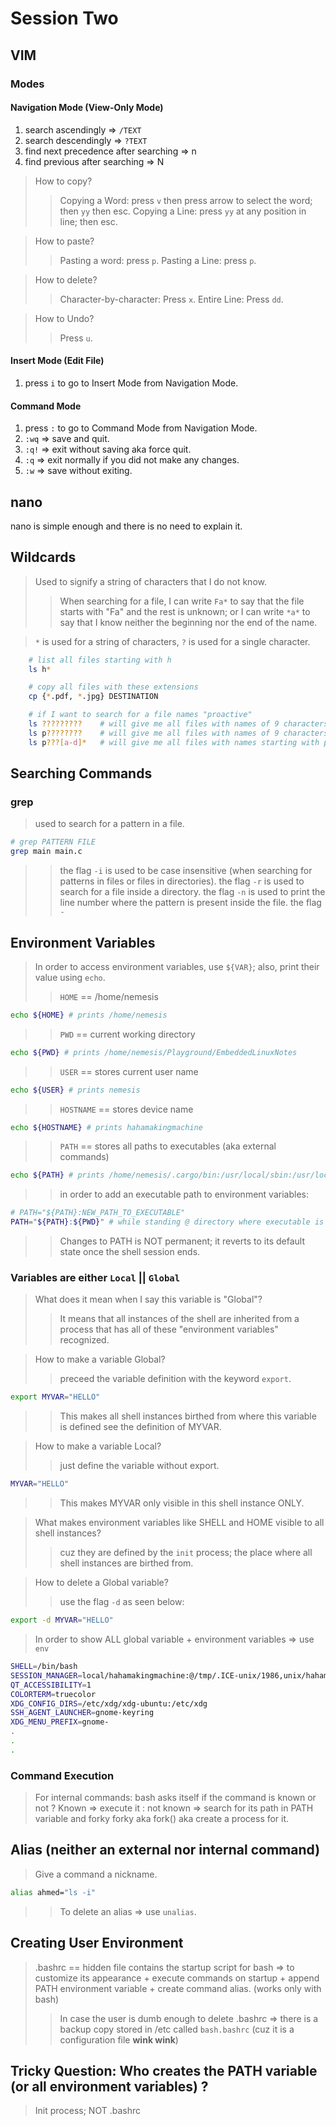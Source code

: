 # Session Two

## VIM
### Modes
#### Navigation Mode (View-Only Mode)
1. search ascendingly => `/TEXT`
1. search descendingly => `?TEXT`
1. find next precedence after searching => n
1. find previous after searching => N
> How to copy?
> > Copying a Word: press `v` then press arrow to select the word; then `yy` then esc.
> > Copying a Line: press `yy` at any position in line; then esc.

> How to paste?
> > Pasting a word: press `p`.
> > Pasting a Line: press `p`.

> How to delete?
> > Character-by-character: Press `x`.
> > Entire Line: Press `dd`.

> How to Undo?
> > Press `u`.

#### Insert Mode (Edit File)
1. press `i` to go to Insert Mode from Navigation Mode.

#### Command Mode 
1. press `:` to go to Command Mode from Navigation Mode.
1. `:wq` => save and quit.
1. `:q!` => exit without saving aka force quit.
1. `:q` => exit normally if you did not make any changes.
1. `:w` => save without exiting.

## nano
nano is simple enough and there is no need to explain it.

## Wildcards
> Used to signify a string of characters that I do not know. 
> > When searching for a file, I can write `Fa*` to say that the file starts with "Fa" and the rest is unknown; or I can write `*a*` to say that I know neither the beginning nor the end of the name.

> `*` is used for a string of characters, `?` is used for a single character.

```bash
	# list all files starting with h
	ls h*

	# copy all files with these extensions
	cp {*.pdf, *.jpg} DESTINATION

	# if I want to search for a file names "proactive"
	ls ????????? 	# will give me all files with names of 9 characters
	ls p???????? 	# will give me all files with names of 9 characters starting with p
	ls p???[a-d]*  	# will give me all files with names starting with p and the 5th char is either a || b || c || d (name length is not determined here due to use of wildcard)
```

## Searching Commands

### grep
> used to search for a pattern in a file.
```bash
# grep PATTERN FILE
grep main main.c
```
> > the flag `-i` is used to be case insensitive (when searching for patterns in files or files in directories).
> > the flag `-r` is used to search for a file inside a directory.
> > the flag `-n` is used to print the line number where the pattern is present inside the file.
> > the flag `-`

## Environment Variables
> In order to access environment variables, use `${VAR}`; also, print their value using `echo`.
> > `HOME` == /home/nemesis
```bash
echo ${HOME} # prints /home/nemesis
```
> > `PWD` == current working directory
```bash
echo ${PWD} # prints /home/nemesis/Playground/EmbeddedLinuxNotes
```
> > `USER` == stores current user name
```bash
echo ${USER} # prints nemesis
```
> > `HOSTNAME` == stores device name
```bash
echo ${HOSTNAME} # prints hahamakingmachine
```

> > `PATH` == stores all paths to executables (aka external commands)
```bash
echo ${PATH} # prints /home/nemesis/.cargo/bin:/usr/local/sbin:/usr/local/bin:/usr/sbin:/usr/bin:/sbin:/bin:/usr/games:/usr/local/games:/snap/bin:/snap/bin
```
> > in order to add an executable path to environment variables:
```bash
# PATH="${PATH}:NEW_PATH_TO_EXECUTABLE"
PATH="${PATH}:${PWD}" # while standing @ directory where executable is located
```
> > Changes to PATH is NOT permanent; it reverts to its default state once the shell session ends.

### Variables are either `Local` || `Global`
> What does it mean when I say this variable is "Global"?
> > It means that all instances of the shell are inherited from a process that has all of these "environment variables" recognized. 

> How to make a variable Global?
> > preceed the variable definition with the keyword `export`.
```bash
export MYVAR="HELLO"
```
> > This makes all shell instances birthed from where this variable is defined see the definition of MYVAR.

> How to make a variable Local?
> > just define the variable without export.
```bash
MYVAR="HELLO"
```
> > This makes MYVAR only visible in this shell instance ONLY.

> What makes environment variables like SHELL and HOME visible to all shell instances?
> > cuz they are defined by the `init` process; the place where all shell instances are birthed from.

> How to delete a Global variable?
> > use the flag `-d` as seen below:
```bash
export -d MYVAR="HELLO"
```

> In order to show ALL global variable + environment variables => use `env`
```bash
SHELL=/bin/bash
SESSION_MANAGER=local/hahamakingmachine:@/tmp/.ICE-unix/1986,unix/hahamakingmachine:/tmp/.ICE-unix/1986
QT_ACCESSIBILITY=1
COLORTERM=truecolor
XDG_CONFIG_DIRS=/etc/xdg/xdg-ubuntu:/etc/xdg
SSH_AGENT_LAUNCHER=gnome-keyring
XDG_MENU_PREFIX=gnome-
.
.
.
```

### Command Execution
> For internal commands: bash asks itself if the command is known or not ? Known => execute it : not known => search for its path in PATH variable and forky forky aka fork() aka create a process for it.

## Alias (neither an external nor internal command)
> Give a command a nickname.
```bash
alias ahmed="ls -i"
```
> > To delete an alias => use `unalias`.

## Creating User Environment
> .bashrc == hidden file contains the startup script for bash => to customize its appearance + execute commands on startup + append PATH environment variable + create command alias. (works only with bash)
> > In case the user is dumb enough to delete .bashrc => there is a backup copy stored in /etc called `bash.bashrc` (cuz it is a configuration file **wink wink**)

## Tricky Question: Who creates the PATH variable (or all environment variables) ?
> Init process; NOT .bashrc

